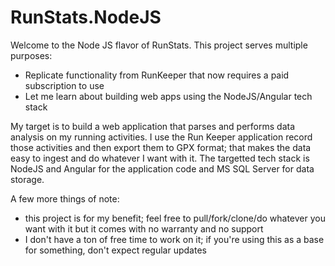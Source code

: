 # RunStats.NodeJS
Welcome to the Node JS flavor of RunStats.  This project serves multiple purposes:
- Replicate functionality from RunKeeper that now requires a paid subscription to use
- Let me learn about building web apps using the NodeJS/Angular tech stack

My target is to build a web application that parses and performs data analysis on my running activities.  I use the Run Keeper application record those activities and then export them to GPX format; that makes the data easy to ingest and do whatever I want with it.  The targetted tech stack is NodeJS and Angular for the application code and MS SQL Server for data storage.  

A few more things of note:
- this project is for my benefit; feel free to pull/fork/clone/do whatever you want with it but it comes with no warranty and no support
- I don't have a ton of free time to work on it; if you're using this as a base for something, don't expect regular updates

